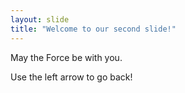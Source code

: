 ```yaml
---
layout: slide
title: "Welcome to our second slide!"
---
```

May the Force be with you.

Use the left arrow to go back!
